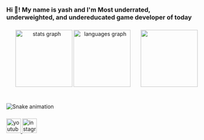 <h3 align="left">Hi 👋! My name is yash and I'm Most underrated, underweighted, and undereducated game developer of today</h3>

###

<img align="right" height="150" src="https://i.imgur.com/fmXS1ic.gif"  />

###

<div align="center">
  <img src="https://github-readme-stats.vercel.app/api?username=orewayash&hide_title=false&hide_rank=false&show_icons=true&include_all_commits=true&count_private=true&disable_animations=false&theme=dracula&locale=en&hide_border=false" height="150" alt="stats graph"  />
  <img src="https://github-readme-stats.vercel.app/api/top-langs?username=orewayash&locale=en&hide_title=false&layout=compact&card_width=320&langs_count=5&theme=dracula&hide_border=false" height="150" alt="languages graph"  />
</div>

###

<br clear="both">

<img src="https://raw.githubusercontent.com/orewayash/orewayash/output/snake.svg" alt="Snake animation" />

###

<div align="left">
  <a href="https://www.youtube.com/@y_gamedev" target="_blank">
    <img src="https://img.shields.io/static/v1?message=Youtube&logo=youtube&label=&color=FF0000&logoColor=white&labelColor=&style=for-the-badge" height="38" alt="youtube logo"  />
  </a>
  <a href="https://www.instagram.com/orewayash?utm_source=ig_web_button_share_sheet&igsh=eWhsbGh3Y2Izd2l0" target="_blank">
    <img src="https://img.shields.io/static/v1?message=Instagram&logo=instagram&label=&color=E4405F&logoColor=white&labelColor=&style=for-the-badge" height="38" alt="instagram logo"  />
  </a>
</div>

###

<div align="left">
</div>

###

